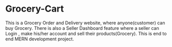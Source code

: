 # Grocery-Cart
This is a Grocery Order and Delivery website, where anyone(customer) can buy Grocery. There is also a Seller Dashboard feature where a seller can Login , make his/her account and sell their products(Grocery). This is end to end MERN development project.
